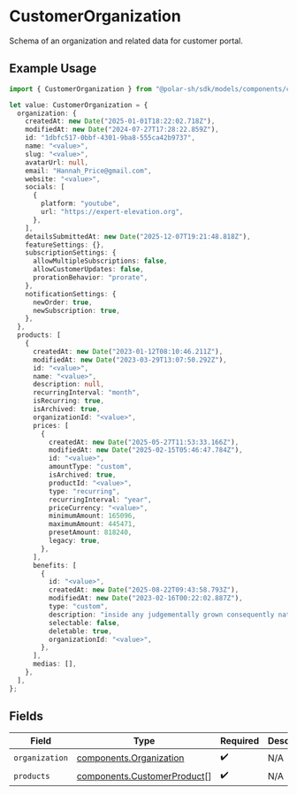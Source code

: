 # CustomerOrganization

Schema of an organization and related data for customer portal.

## Example Usage

```typescript
import { CustomerOrganization } from "@polar-sh/sdk/models/components/customerorganization.js";

let value: CustomerOrganization = {
  organization: {
    createdAt: new Date("2025-01-01T18:22:02.718Z"),
    modifiedAt: new Date("2024-07-27T17:28:22.859Z"),
    id: "1dbfc517-0bbf-4301-9ba8-555ca42b9737",
    name: "<value>",
    slug: "<value>",
    avatarUrl: null,
    email: "Hannah_Price@gmail.com",
    website: "<value>",
    socials: [
      {
        platform: "youtube",
        url: "https://expert-elevation.org",
      },
    ],
    detailsSubmittedAt: new Date("2025-12-07T19:21:48.818Z"),
    featureSettings: {},
    subscriptionSettings: {
      allowMultipleSubscriptions: false,
      allowCustomerUpdates: false,
      prorationBehavior: "prorate",
    },
    notificationSettings: {
      newOrder: true,
      newSubscription: true,
    },
  },
  products: [
    {
      createdAt: new Date("2023-01-12T08:10:46.211Z"),
      modifiedAt: new Date("2023-03-29T13:07:50.292Z"),
      id: "<value>",
      name: "<value>",
      description: null,
      recurringInterval: "month",
      isRecurring: true,
      isArchived: true,
      organizationId: "<value>",
      prices: [
        {
          createdAt: new Date("2025-05-27T11:53:33.166Z"),
          modifiedAt: new Date("2025-02-15T05:46:47.784Z"),
          id: "<value>",
          amountType: "custom",
          isArchived: true,
          productId: "<value>",
          type: "recurring",
          recurringInterval: "year",
          priceCurrency: "<value>",
          minimumAmount: 165096,
          maximumAmount: 445471,
          presetAmount: 818240,
          legacy: true,
        },
      ],
      benefits: [
        {
          id: "<value>",
          createdAt: new Date("2025-08-22T09:43:58.793Z"),
          modifiedAt: new Date("2023-02-16T00:22:02.887Z"),
          type: "custom",
          description: "inside any judgementally grown consequently naturally",
          selectable: false,
          deletable: true,
          organizationId: "<value>",
        },
      ],
      medias: [],
    },
  ],
};
```

## Fields

| Field                                                                      | Type                                                                       | Required                                                                   | Description                                                                |
| -------------------------------------------------------------------------- | -------------------------------------------------------------------------- | -------------------------------------------------------------------------- | -------------------------------------------------------------------------- |
| `organization`                                                             | [components.Organization](../../models/components/organization.md)         | :heavy_check_mark:                                                         | N/A                                                                        |
| `products`                                                                 | [components.CustomerProduct](../../models/components/customerproduct.md)[] | :heavy_check_mark:                                                         | N/A                                                                        |